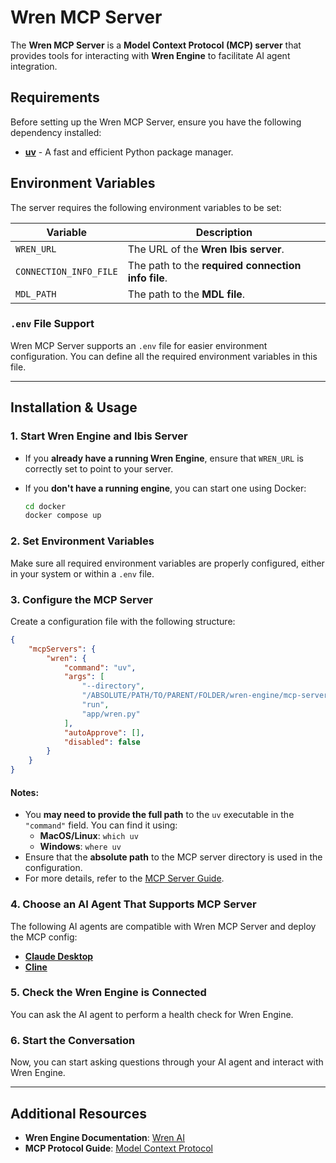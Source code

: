 # Wren MCP Server

The **Wren MCP Server** is a **Model Context Protocol (MCP) server** that provides tools for interacting with **Wren Engine** to facilitate AI agent integration.

## Requirements

Before setting up the Wren MCP Server, ensure you have the following dependency installed:

- **[uv](https://docs.astral.sh/uv/getting-started/installation/#installing-uv)** - A fast and efficient Python package manager.

## Environment Variables

The server requires the following environment variables to be set:

| Variable | Description |
|----------|------------|
| `WREN_URL` | The URL of the **Wren Ibis server**. |
| `CONNECTION_INFO_FILE` | The path to the **required connection info file**. |
| `MDL_PATH` | The path to the **MDL file**. |

### `.env` File Support

Wren MCP Server supports an `.env` file for easier environment configuration. You can define all the required environment variables in this file.

---

## Installation & Usage

### 1. Start Wren Engine and Ibis Server

- If you **already have a running Wren Engine**, ensure that `WREN_URL` is correctly set to point to your server.
- If you **don't have a running engine**, you can start one using Docker:

  ```sh
  cd docker
  docker compose up
  ```

### 2. Set Environment Variables

Make sure all required environment variables are properly configured, either in your system or within a `.env` file.

### 3. Configure the MCP Server

Create a configuration file with the following structure:

```json
{
    "mcpServers": {
        "wren": {
            "command": "uv",
            "args": [
                "--directory",
                "/ABSOLUTE/PATH/TO/PARENT/FOLDER/wren-engine/mcp-server",
                "run",
                "app/wren.py"
            ],
            "autoApprove": [],
            "disabled": false
        }
    }
}
```

#### Notes:
- You **may need to provide the full path** to the `uv` executable in the `"command"` field. You can find it using:
  - **MacOS/Linux**: `which uv`
  - **Windows**: `where uv`
- Ensure that the **absolute path** to the MCP server directory is used in the configuration.
- For more details, refer to the [MCP Server Guide](https://modelcontextprotocol.io/quickstart/server#test-with-commands).

### 4. Choose an AI Agent That Supports MCP Server

The following AI agents are compatible with Wren MCP Server and deploy the MCP config:

- **[Claude Desktop](https://modelcontextprotocol.io/quickstart/user)**  
- **[Cline](https://docs.cline.bot/mcp-servers/mcp-quickstart)**  

### 5. Check the Wren Engine is Connected

You can ask the AI agent to perform a health check for Wren Engine.

### 6. Start the Conversation

Now, you can start asking questions through your AI agent and interact with Wren Engine.

---

## Additional Resources

- **Wren Engine Documentation**: [Wren AI](https://getwren.ai/)  
- **MCP Protocol Guide**: [Model Context Protocol](https://modelcontextprotocol.io/)  
